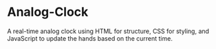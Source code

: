 # Analog-Clock
 A real-time analog clock using HTML for structure, CSS for styling, and JavaScript to update the hands based on the current time.
